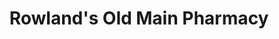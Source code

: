 ---
title: "Rowland's Old Main Pharmacy"
url: /rowland/rowlands-old-main-pharmacy/
shop: chemist
---